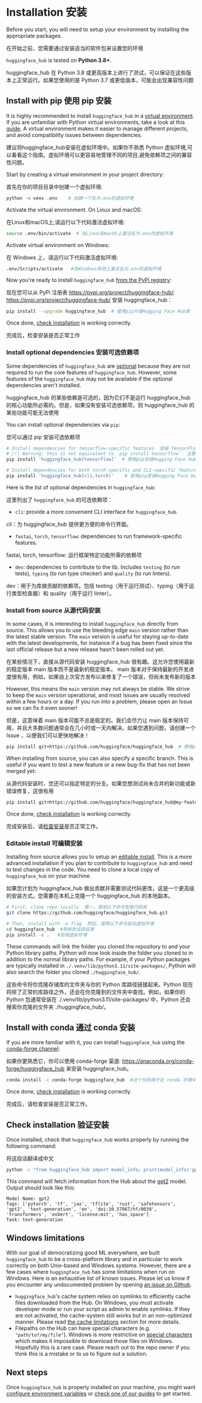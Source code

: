 <!--⚠️ Note that this file is in Markdown but contain specific syntax for our doc-builder (similar to MDX) that may not be
rendered properly in your Markdown viewer.
-->

# Installation  安装

Before you start, you will need to setup your environment by installing the appropriate packages.

在开始之前，您需要通过安装适当的软件包来设置您的环境

`huggingface_hub` is tested on **Python 3.8+**.

huggingface_hub 在 Python 3.8 或更高版本上进行了测试，可以保证在这些版本上正常运行。如果您使用的是 Python 3.7 或更低版本，可能会出现兼容性问题

## Install with pip   使用 pip 安装

It is highly recommended to install `huggingface_hub` in a [virtual environment](https://docs.python.org/3/library/venv.html).
If you are unfamiliar with Python virtual environments, take a look at this [guide](https://packaging.python.org/en/latest/guides/installing-using-pip-and-virtual-environments/).
A virtual environment makes it easier to manage different projects, and avoid compatibility issues between dependencies.

建议将huggingface_hub安装在虚拟环境中。如果你不熟悉 Python 虚拟环境,可以看看这个指南。虚拟环境可以更容易地管理不同的项目,避免依赖项之间的兼容性问题。

Start by creating a virtual environment in your project directory:

首先在你的项目目录中创建一个虚拟环境:

```bash
python -m venv .env    # 创建一个名为.env的虚拟环境
```

Activate the virtual environment. On Linux and macOS:

在Linux和macOS上,请运行以下代码激活虚拟环境:

```bash
source .env/bin/activate  # 在Linux和macOS上激活名为.env的虚拟环境
```

Activate virtual environment on Windows:

在 Windows 上，请运行以下代码激活虚拟环境:

```bash
.env/Scripts/activate   #在Windows系统上激活名为.env的虚拟环境
```

Now you're ready to install `huggingface_hub` [from the PyPi registry](https://pypi.org/project/huggingface-hub/):

现在您可以从 PyPi 注册表 https://pypi.org/project/huggingface-hub/: https://pypi.org/project/huggingface-hub/ 安装 huggingface_hub：

```bash
pip install --upgrade huggingface_hub  # 使用pip升级Hugging Face Hub库
```

Once done, [check installation](#check-installation) is working correctly.

完成后，检查安装是否正常工作

### Install optional dependencies  安装可选依赖项

Some dependencies of `huggingface_hub` are [optional](https://setuptools.pypa.io/en/latest/userguide/dependency_management.html#optional-dependencies) because they are not required to run the core features of `huggingface_hub`. However, some features of the `huggingface_hub` may not be available if the optional dependencies aren't installed.

huggingface_hub 的某些依赖是可选的，因为它们不是运行 huggingface_hub 的核心功能所必需的。但是，如果没有安装可选依赖项，则 huggingface_hub 的某些功能可能无法使用

You can install optional dependencies via `pip`:

您可以通过 pip 安装可选依赖项

```bash
# Install dependencies for tensorflow-specific features  安装 TensorFlow 特定功能的依赖项
# /!\ Warning: this is not equivalent to `pip install tensorflow`  注意：这不等同于 `pip install tensorflow`
pip install 'huggingface_hub[tensorflow]'  # 使用pip安装Hugging Face Hub库，并包括TensorFlow支持的可选依赖项

# Install dependencies for both torch-specific and CLI-specific features.安装 TensorFlow 特定功能和 CLI 特定功能的依赖项
pip install 'huggingface_hub[cli,torch]'    # 使用pip安装Hugging Face Hub库，包括CLI工具和PyTorch支持的可选依赖项
```

Here is the list of optional dependencies in `huggingface_hub`:

这里列出了 `huggingface_hub` 的可选依赖项：

- `cli`: provide a more convenient CLI interface for `huggingface_hub`.

cli：为 huggingface_hub 提供更方便的命令行界面。

- `fastai`, `torch`, `tensorflow`: dependencies to run framework-specific features.

fastai, torch, tensorflow: 运行框架特定功能所需的依赖项

- `dev`: dependencies to contribute to the lib. Includes `testing` (to run tests), `typing` (to run type checker) and `quality` (to run linters).

dev：用于为库做贡献的依赖项。包括 testing（用于运行测试）、typing（用于运行类型检查器）和 quality（用于运行 linter）。

### Install from source  从源代码安装

In some cases, it is interesting to install `huggingface_hub` directly from source.
This allows you to use the bleeding edge `main` version rather than the latest stable version.
The `main` version is useful for staying up-to-date with the latest developments, for instance
if a bug has been fixed since the last official release but a new release hasn't been rolled out yet.

在某些情况下，直接从源代码安装 huggingface_hub 很有趣。这允许您使用最新的稳定版本 main 版本而不是最新的稳定版本。
main 版本对于保持最新的开发进度很有用，例如，如果自上次官方发布以来修复了一个错误，但尚未发布新的版本

However, this means the `main` version may not always be stable. We strive to keep the
`main` version operational, and most issues are usually resolved
within a few hours or a day. If you run into a problem, please open an Issue so we can
fix it even sooner!

但是，这意味着 main 版本可能不总是稳定的。我们会尽力让 main 版本保持可用，并且大多数问题通常会在几小时或一天内解决。如果您遇到问题，请创建一个 Issue ，以便我们可以更快地解决！

```bash
pip install git+https://github.com/huggingface/huggingface_hub  # 使用pip从GitHub仓库安装Hugging Face Hub库
```

When installing from source, you can also specify a specific branch. This is useful if you
want to test a new feature or a new bug-fix that has not been merged yet:

从源代码安装时，您还可以指定特定的分支。如果您想测试尚未合并的新功能或新错误修复，这很有用

```bash
pip install git+https://github.com/huggingface/huggingface_hub@my-feature-branch  # 使用pip从指定的GitHub分支（my-feature-branch）安装Hugging Face Hub库
```

Once done, [check installation](#check-installation) is working correctly.

完成安装后，请[检查安装](#check-installation)是否正常工作。

### Editable install  可编辑安装

Installing from source allows you to setup an [editable install](https://pip.pypa.io/en/stable/topics/local-project-installs/#editable-installs).
This is a more advanced installation if you plan to contribute to `huggingface_hub`
and need to test changes in the code. You need to clone a local copy of `huggingface_hub`
on your machine.

如果您计划为 huggingface_hub 做出贡献并需要测试代码更改，这是一个更高级的安装方式。您需要在本机上克隆一个 huggingface_hub 的本地副本。

```bash
# First, clone repo locally  第一，使用以下命令克隆代码库
git clone https://github.com/huggingface/huggingface_hub.git

# Then, install with -e flag  然后，使用以下命令启动虚拟环境
cd huggingface_hub  #导航到当前目录
pip install -e .   #启用虚拟环境
```

These commands will link the folder you cloned the repository to and your Python library paths.
Python will now look inside the folder you cloned to in addition to the normal library paths.
For example, if your Python packages are typically installed in `./.venv/lib/python3.11/site-packages/`,
Python will also search the folder you cloned `./huggingface_hub/`.

这些命令将你克隆存储库的文件夹与你的 Python 库路径链接起来。Python 现在将除了正常的库路径之外，还会在你克隆到的文件夹中查找。例如，如果你的 Python 包通常安装在 ./.venv/lib/python3.11/site-packages/ 中，Python 还会搜索你克隆的文件夹 ./huggingface_hub/。

## Install with conda  通过 conda 安装

If you are more familiar with it, you can install `huggingface_hub` using the [conda-forge channel](https://anaconda.org/conda-forge/huggingface_hub):

如果你更熟悉它，你可以使用 conda-forge 渠道: https://anaconda.org/conda-forge/huggingface_hub 来安装 huggingface_hub。

```bash
conda install -c conda-forge huggingface_hub  #这个代码用于在 conda 环境中安装 huggingface_hub 软件包
```

Once done, [check installation](#check-installation) is working correctly.

完成后，请检查安装是否正常工作。

## Check installation   验证安装

Once installed, check that `huggingface_hub` works properly by running the following command:

将这段话翻译成中文

```bash
python -c "from huggingface_hub import model_info; print(model_info('gpt2'))"
```

This command will fetch information from the Hub about the [gpt2](https://huggingface.co/gpt2) model.
Output should look like this:

```text
Model Name: gpt2
Tags: ['pytorch', 'tf', 'jax', 'tflite', 'rust', 'safetensors', 'gpt2', 'text-generation', 'en', 'doi:10.57967/hf/0039', 'transformers', 'exbert', 'license:mit', 'has_space']
Task: text-generation
```

## Windows limitations

With our goal of democratizing good ML everywhere, we built `huggingface_hub` to be a
cross-platform library and in particular to work correctly on both Unix-based and Windows
systems. However, there are a few cases where `huggingface_hub` has some limitations when
run on Windows. Here is an exhaustive list of known issues. Please let us know if you
encounter any undocumented problem by opening [an issue on Github](https://github.com/huggingface/huggingface_hub/issues/new/choose).

- `huggingface_hub`'s cache system relies on symlinks to efficiently cache files downloaded
from the Hub. On Windows, you must activate developer mode or run your script as admin to
enable symlinks. If they are not activated, the cache-system still works but in an non-optimized
manner. Please read [the cache limitations](./guides/manage-cache#limitations) section for more details.
- Filepaths on the Hub can have special characters (e.g. `"path/to?/my/file"`). Windows is
more restrictive on [special characters](https://learn.microsoft.com/en-us/windows/win32/intl/character-sets-used-in-file-names)
which makes it impossible to download those files on Windows. Hopefully this is a rare case.
Please reach out to the repo owner if you think this is a mistake or to us to figure out
a solution.


## Next steps

Once `huggingface_hub` is properly installed on your machine, you might want
[configure environment variables](package_reference/environment_variables) or [check one of our guides](guides/overview) to get started.
